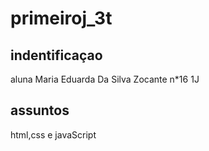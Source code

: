 # primeiroj_3t

## indentificaçao 
aluna Maria Eduarda Da Silva Zocante  n*16 1J

## assuntos
html,css e javaScript
